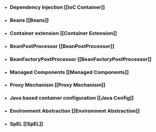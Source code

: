 
- ### Dependency Injection [[IoC Container]]
- ### Beans [[Beans]]
- ### Container extension [[Container Extension]]
- ### BeanPostProcessor [[BeanPostProcessor]]
- ### BeanFactoryPostProcessor [[BeanFactoryPostProcessor]]
- ### Managed Components [[Managed Components]]
- ### Proxy Mechanism [[Proxy Mechanism]]
- ### Java based container configuration [[Java Config]]
- ### Environment Abstraction [[Environment Abstraction]]
- ### SpEL [[SpEL]]


